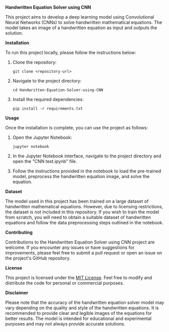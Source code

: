**Handwritten Equation Solver using CNN**

This project aims to develop a deep learning model using Convolutional Neural Networks (CNNs) to solve handwritten mathematical equations. The model takes an image of a handwritten equation as input and outputs the solution.

**Installation**

To run this project locally, please follow the instructions below:

1. Clone the repository:
   ```
   git clone <repository-url>
   ```

2. Navigate to the project directory:
   ```
   cd Handwritten-Equation-Solver-using-CNN
   ```

3. Install the required dependencies:
   ```
   pip install -r requirements.txt
   ```

**Usage**

Once the installation is complete, you can use the project as follows:

1. Open the Jupyter Notebook:
   ```
   jupyter notebook
   ```

2. In the Jupyter Notebook interface, navigate to the project directory and open the "CNN test.ipynb" file.

3. Follow the instructions provided in the notebook to load the pre-trained model, preprocess the handwritten equation image, and solve the equation.

**Dataset**

The model used in this project has been trained on a large dataset of handwritten mathematical equations. However, due to licensing restrictions, the dataset is not included in this repository. If you wish to train the model from scratch, you will need to obtain a suitable dataset of handwritten equations and follow the data preprocessing steps outlined in the notebook.

**Contributing**

Contributions to the Handwritten Equation Solver using CNN project are welcome. If you encounter any issues or have suggestions for improvements, please feel free to submit a pull request or open an issue on the project's GitHub repository.

**License**

This project is licensed under the [MIT License](https://opensource.org/licenses/MIT). Feel free to modify and distribute the code for personal or commercial purposes.

**Disclaimer**

Please note that the accuracy of the handwritten equation solver model may vary depending on the quality and style of the handwritten equations. It is recommended to provide clear and legible images of the equations for better results. The model is intended for educational and experimental purposes and may not always provide accurate solutions.
